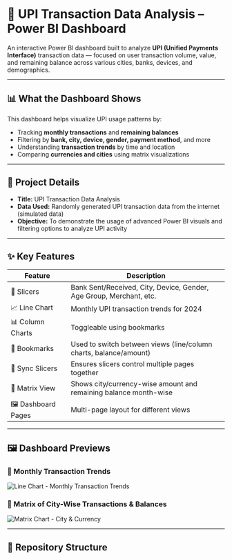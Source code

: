# 💸 UPI Transaction Data Analysis – Power BI Dashboard

An interactive Power BI dashboard built to analyze **UPI (Unified Payments Interface)** transaction data — focused on user transaction volume, value, and remaining balance across various cities, banks, devices, and demographics.

---

## 📊 What the Dashboard Shows

This dashboard helps visualize UPI usage patterns by:
- Tracking **monthly transactions** and **remaining balances**
- Filtering by **bank, city, device, gender, payment method**, and more
- Understanding **transaction trends** by time and location
- Comparing **currencies and cities** using matrix visualizations

---

## 🧾 Project Details

- **Title:** UPI Transaction Data Analysis
- **Data Used:** Randomly generated UPI transaction data from the internet (simulated data)
- **Objective:** To demonstrate the usage of advanced Power BI visuals and filtering options to analyze UPI activity

---

## ✨ Key Features

| Feature              | Description                                                                 |
|----------------------|-----------------------------------------------------------------------------|
| 🔘 Slicers           | Bank Sent/Received, City, Device, Gender, Age Group, Merchant, etc.         |
| 📈 Line Chart        | Monthly UPI transaction trends for 2024                                     |
| 📊 Column Charts     | Toggleable using bookmarks                                                  |
| 📌 Bookmarks         | Used to switch between views (line/column charts, balance/amount)           |
| 🔄 Sync Slicers      | Ensures slicers control multiple pages together                             |
| 🧮 Matrix View       | Shows city/currency-wise amount and remaining balance month-wise            |
| 🖼️ Dashboard Pages   | Multi-page layout for different views                                       |

---

## 🖼️ Dashboard Previews

### 🔹 Monthly Transaction Trends

![Line Chart - Monthly Transaction Trends](screenshots/dashboard_overview.png)

### 🔹 Matrix of City-Wise Transactions & Balances

![Matrix Chart - City & Currency](screenshots/dashboard_matrix.png)

---

## 📂 Repository Structure

